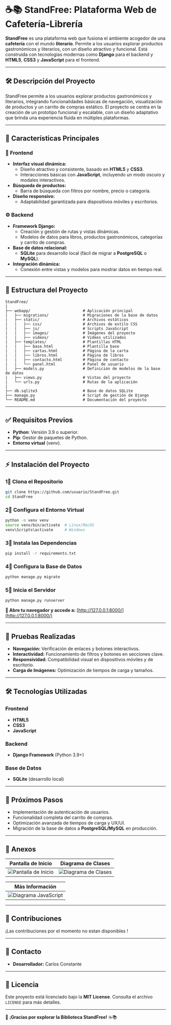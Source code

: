# ☕📚 **StandFree: Plataforma Web de Cafetería-Librería**

**StandFree** es una plataforma web que fusiona el ambiente acogedor de una **cafetería** con el mundo **literario**. Permite a los usuarios explorar productos gastronómicos y literarios, con un diseño atractivo y funcional. Está construida con tecnologías modernas como **Django** para el backend y **HTML5**, **CSS3** y **JavaScript** para el frontend.

---

## 🛠 **Descripción del Proyecto**  

StandFree permite a los usuarios explorar productos gastronómicos y literarios, integrando funcionalidades básicas de navegación, visualización de productos y un carrito de compras estático. El proyecto se centra en la creación de un prototipo funcional y escalable, con un diseño adaptativo que brinda una experiencia fluida en múltiples plataformas.

---

## 🌟 **Características Principales**

### 🎨 **Frontend**  
- **Interfaz visual dinámica:**
  - Diseño atractivo y consistente, basado en **HTML5** y **CSS3**.
  - Interacciones básicas con **JavaScript**, incluyendo un modo oscuro y modales interactivos.
- **Búsqueda de productos:**
  - Barra de búsqueda con filtros por nombre, precio o categoría.
- **Diseño responsivo:**
  - Adaptabilidad garantizada para dispositivos móviles y escritorios.

### ⚙️ **Backend**  
- **Framework Django:**
   - Creación y gestión de rutas y vistas dinámicas.  
   - Modelos de datos para libros, productos gastronómicos, categorías y carrito de compras.
- **Base de datos relacional:**
   - **SQLite** para desarrollo local (fácil de migrar a **PostgreSQL** o **MySQL**).
- **Integración dinámica:**
   - Conexión entre vistas y modelos para mostrar datos en tiempo real.

---

## 📂 **Estructura del Proyecto**

```plaintext
StandFree/
|
├── webapp/                       # Aplicación principal
|   ├── migrations/               # Migraciones de la base de datos
|   ├── static/                   # Archivos estáticos
|   |   ├── css/                  # Archivos de estilo CSS
|   |   ├── js/                   # Scripts JavaScript
|   |   ├── images/               # Imágenes del proyecto
|   |   ├── videos/               # Videos utilizados
|   ├── templates/                # Plantillas HTML
|   |   ├── base.html             # Plantilla base
|   |   ├── cartas.html           # Página de la carta
|   |   ├── libros.html           # Página de libros
|   |   ├── contacto.html         # Página de contacto
|   |   └── panel.html            # Panel de usuario
|   ├── models.py                 # Definición de modelos de la base de datos
|   ├── views.py                  # Vistas del proyecto
|   └── urls.py                   # Rutas de la aplicación
|
├── db.sqlite3                    # Base de datos SQLite
├── manage.py                     # Script de gestión de Django
└── README.md                     # Documentación del proyecto
```

---

## ✅ **Requisitos Previos**

- **Python**: Versión 3.9 o superior.
- **Pip**: Gestor de paquetes de Python.
- **Entorno virtual** (venv).

---

## ⚡ **Instalación del Proyecto**

### 1⃣ **Clona el Repositorio**
```bash
git clone https://github.com/usuario/StandFree.git
cd StandFree
```

### 2⃣ **Configura el Entorno Virtual**
```bash
python -m venv venv
source venv/bin/activate  # Linux/MacOS
venv\Scripts\activate     # Windows
```

### 3⃣ **Instala las Dependencias**
```bash
pip install -r requirements.txt
```

### 4⃣ **Configura la Base de Datos**
```bash
python manage.py migrate
```

### 5⃣ **Inicia el Servidor**
```bash
python manage.py runserver
```

**🔗 Abre tu navegador y accede a:** [http://127.0.0.1:8000/](http://127.0.0.1:8000/)

---

## 🧪 **Pruebas Realizadas**

- **Navegación:** Verificación de enlaces y botones interactivos.
- **Interactividad:** Funcionamiento de filtros y botones en secciones clave.
- **Responsividad:** Compatibilidad visual en dispositivos móviles y de escritorio.
- **Carga de Imágenes:** Optimización de tiempos de carga y tamaños.

---

## 🛠️ **Tecnologías Utilizadas**

### **Frontend**
- **HTML5**
- **CSS3**
- **JavaScript**

### **Backend**
- **Django Framework** (Python 3.9+)

### **Base de Datos**
- **SQLite** (desarrollo local)

---

## 🔮 **Próximos Pasos**

- Implementación de autenticación de usuarios.
- Funcionalidad completa del carrito de compras.
- Optimización avanzada de tiempos de carga y UX/UI.
- Migración de la base de datos a **PostgreSQL/MySQL** en producción.

---

## 📸 **Anexos**

| **Pantalla de Inicio**                                                                      | **Diagrama de Clases**                                                                 |
|--------------------------------------------------------------------------------------------|---------------------------------------------------------------------------------------|
| ![Pantalla de Inicio](documentacion/Base_De_Datos_PDM_BIBLIOTECA_STAND_FREE.png)           | ![Diagrama de Clases](documentacion/DIAGRAMA_CLASES_BIBLIOTECA_STAND_FREE.png)        |

| **Más Información**                                                                        |
|--------------------------------------------------------------------------------------------|
| ![Diagrama JavaScript](documentacion/DIAGRAMA_JVSCRIPT_FRONTEND_BIBLIOTECA_STAND_FREE.png) |

---

## 🤝 **Contribuciones**

¡Las contribuciones por el momento no estan disponibles !

---

## 📧 **Contacto**

- **Desarrollador:** Carlos Constante
---

## 📜 **Licencia**

Este proyecto está licenciado bajo la **MIT License**. Consulta el archivo `LICENSE` para más detalles.

---

🎉 ¡**Gracias por explorar la Biblioteca StandFree!** ☕📚
